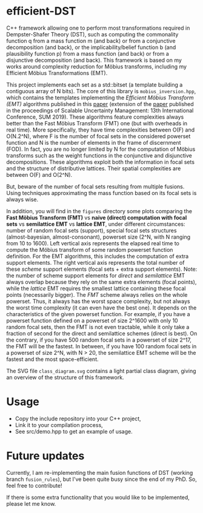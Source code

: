 # efficient-DST

C++ framework allowing one to perform most transformations required in Dempster-Shafer Theory (DST), such as computing the commonality function q from a mass function m (and back) or from a conjunctive decomposition (and back), or the implicability/belief function b (and plausibility function p) from a mass function (and back) or from a disjunctive decomposition (and back).
This framework is based on my works around complexity reduction for Möbius transforms, including my Efficient Möbius Transformations (EMT).

This project implements each set as a std::bitset (a template building a contiguous array of N bits). The core of this library is `mobius_inversion.hpp`, which contains the templates implementing the *Efficient Möbius Transform (EMT)* algorithms published in this [paper](https://arxiv.org/pdf/2107.07359.pdf) (extension of the [paper](https://link.springer.com/chapter/10.1007/978-3-030-35514-2_29) published in the proceedings of Scalable Uncertainty Management: 13th International Conference, SUM 2019).
These algorithms feature complexities always better than the Fast Möbius Transform (FMT) one (but with overheads in real time). More specifically, they have time complexities between O(F) and O(N.2^N), where F is the number of focal sets in the considered powerset function and N is the number of elements in the frame of discernment (FOD). In fact, you are no longer limited by N for the computation of Möbius transforms such as the weight functions in the conjunctive and disjunctive decompositions. These algorithms exploit both the information in focal sets and the structure of distributive lattices.
Their spatial complexities are between O(F) and O(2^N).

But, beware of the number of focal sets resulting from multiple fusions. Using techniques approximating the mass function based on its focal sets is always wise.

In addition, you will find in the `figures` directory some plots comparing the **Fast Möbius Transform (FMT)** vs **naive (direct) computation with focal sets** vs **semilattice EMT** vs **lattice EMT**, under different circumstances: number of random focal sets (support), special focal sets structures (almost-bayesian, almost-consonant), powerset size (2^N, with N ranging from 10 to 1600). Left vertical axis represents the elapsed real time to compute the Möbius transform of some random powerset function definition. For the EMT algorithms, this includes the computation of extra support elements. The right vertical axis represents the total number of these *scheme* support elements (focal sets + extra support elements). Note: the number of scheme support elements for *direct* and *semilattice* EMT always overlap because they rely on the same extra elements (focal points), while the *lattice* EMT requires the smallest lattice containing these focal points (necessarily bigger). The *FMT* scheme always relies on the whole powerset. Thus, it always has the worst space complexity, but not always the worst time complexity (it can even have the best one). It depends on the characteristics of the given powerset function. 
For example, if you have a powerset function defined on a powerset of size 2^1600 with only 10 random focal sets, then the FMT is not even tractable, while it only take a fraction of second for the direct and semilattice schemes (direct is best). On the contrary, if you have 500 random focal sets in a powerset of size 2^17, the FMT will be the fastest. In between, if you have 100 random focal sets in a powerset of size 2^N, with N > 20, the semilattice EMT scheme will be the fastest and the most space-efficient.

The SVG file `class_diagram.svg` contains a light partial class diagram, giving an overview of the structure of this framework.

# Usage

- Copy the include repository into your C++ project,
- Link it to your compilation process,
- See src/demo.hpp to get an example of usage.

# Future updates

Currently, I am re-implementing the main fusion functions of DST (working branch `fusion_rules`), but I've been quite busy since the end of my PhD. So, feel free to contribute!

If there is some extra functionality that you would like to be implemented, please let me know.
